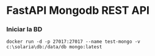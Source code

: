 # FastAPI Mongodb REST API

### Iniciar la BD

`docker run -d -p 27017:27017 --name test-mongo -v c:\solaria\db:/data/db mongo:latest`
